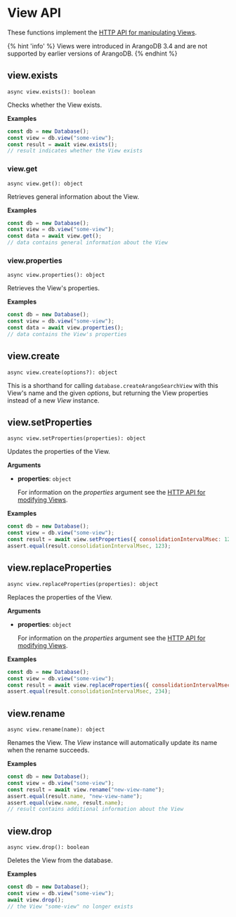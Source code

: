 # View API

These functions implement the
[HTTP API for manipulating Views](https://www.arangodb.com/docs/stable/http/views.html).

{% hint 'info' %}
Views were introduced in ArangoDB 3.4 and are not supported by earlier versions
of ArangoDB.
{% endhint %}

## view.exists

`async view.exists(): boolean`

Checks whether the View exists.

**Examples**

```js
const db = new Database();
const view = db.view("some-view");
const result = await view.exists();
// result indicates whether the View exists
```

### view.get

`async view.get(): object`

Retrieves general information about the View.

**Examples**

```js
const db = new Database();
const view = db.view("some-view");
const data = await view.get();
// data contains general information about the View
```

### view.properties

`async view.properties(): object`

Retrieves the View's properties.

**Examples**

```js
const db = new Database();
const view = db.view("some-view");
const data = await view.properties();
// data contains the View's properties
```

## view.create

`async view.create(options?): object`

This is a shorthand for calling `database.createArangoSearchView` with this
View's name and the given _options_, but returning the View properties instead
of a new _View_ instance.

## view.setProperties

`async view.setProperties(properties): object`

Updates the properties of the View.

**Arguments**

- **properties**: `object`

  For information on the _properties_ argument see the
  [HTTP API for modifying Views](https://www.arangodb.com/docs/stable/http/views-arangosearch.html).

**Examples**

```js
const db = new Database();
const view = db.view("some-view");
const result = await view.setProperties({ consolidationIntervalMsec: 123 });
assert.equal(result.consolidationIntervalMsec, 123);
```

## view.replaceProperties

`async view.replaceProperties(properties): object`

Replaces the properties of the View.

**Arguments**

- **properties**: `object`

  For information on the _properties_ argument see the
  [HTTP API for modifying Views](https://www.arangodb.com/docs/stable/http/views-arangosearch.html).

**Examples**

```js
const db = new Database();
const view = db.view("some-view");
const result = await view.replaceProperties({ consolidationIntervalMsec: 234 });
assert.equal(result.consolidationIntervalMsec, 234);
```

## view.rename

`async view.rename(name): object`

Renames the View. The _View_ instance will automatically update its
name when the rename succeeds.

**Examples**

```js
const db = new Database();
const view = db.view("some-view");
const result = await view.rename("new-view-name");
assert.equal(result.name, "new-view-name");
assert.equal(view.name, result.name);
// result contains additional information about the View
```

## view.drop

`async view.drop(): boolean`

Deletes the View from the database.

**Examples**

```js
const db = new Database();
const view = db.view("some-view");
await view.drop();
// the View "some-view" no longer exists
```
